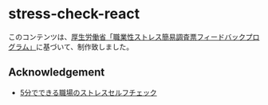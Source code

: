 # stress-check-react

このコンテンツは、[厚生労働省「職業性ストレス簡易調査票フィードバックプログラム」](https://www.tmu-ph.ac/news/stress_table.php)に基づいて、制作致しました。

## Acknowledgement
- [5分でできる職場のストレスセルフチェック](https://kokoro.mhlw.go.jp/check/)
